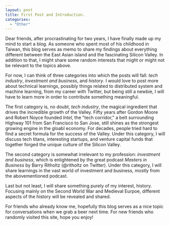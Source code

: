 ```yaml
---
layout: post
title: First Post and Introduction.
categories: 
  - "Other"
---
```


Dear friends, after procrastinating for two years, I have finally made up my mind to start a blog. As someone who spent most of his childhood in Taiwan, this blog serves as memo to share my findings about everything different between the East Asian island and the fascinating Silicon Valley. In addition to that, I might share some random interests that might or might not be relevant to the topics above.

For now, I can think of three categories into which the posts will fall: *tech industry*, *investment and business*, and *history*. I would love to post more about technical learnings, possibly things related to distributed system and machine learning, from my career with Twitter, but being still a newbie, I will have to learn more in order to contribute something meaningful. 

The first category is, no doubt, *tech industry*, the magical ingredient that drives the incredible growth of the Valley. Fifty years after Gordon Moore and Robert Noyce founded *Intel*, the "tech corridor," a belt surrounding Highway 101 from San Francisco to San Jose, still shines as the strongest growing engine in the gloabl economy. For decades, people tried hard to find a secret formula for the success of the Valley. Under this category, I will discuss tech titans, interesting startups, and venture capital funds that together forged the unique culture of the Silicon Valley.

The second category is somewhat irrelevant to my profession: *investment and business*, which is enlightened by the great podcast *Masters in Business* by Barry Ritholtz (@ritholtz on Twitter). Under this category, I will share learnings in the vast world of investment and business, mostly from the abovementioned podcast.

Last but not least, I will share something purely of my interest, history. Focusing mainly on the Second World War and Medieval Eurpoe, different aspects of the history will be revealed and shared. 

For friends who already know me, hopefully this blog serves as a nice topic for conversations when we grab a beer next time. For new friends who randomly visited this site, hope you enjoy!
